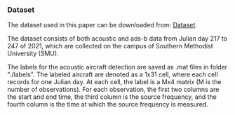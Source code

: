 ### Dataset
The dataset used in this paper can be downloaded from: [Dataset](https://smu.box.com/s/f6ixzgd6zmzf78i3p0zunfqv0tm8zwfb). 

The dataset consists of both acoustic and ads-b data from Julian day 217 to 247 of 2021, which are collected on the campus of Southern Methodist University (SMU). 

The labels for the acoustic aircraft detection are saved as .mat files in folder "./labels". The labeled aircraft are denoted as a 1x31 cell, where each cell records for one Julian day. At each cell, the label is a Mx4 matrix (M is the number of observations). For each observation, the first two columns are the start and end time, the third column is the source frequency, and the fourth column is the time at which the source frequency is measured. 
